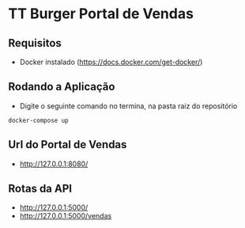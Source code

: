# TT Burger Portal de Vendas

## Requisitos

* Docker instalado (https://docs.docker.com/get-docker/)

## Rodando a Aplicação

* Digite o seguinte comando no termina, na pasta raiz do repositório

```
docker-compose up
```

## Url do Portal de Vendas

* http://127.0.0.1:8080/

## Rotas da API

* http://127.0.0.1:5000/
* http://127.0.0.1:5000/vendas


